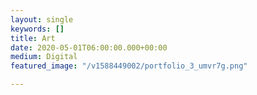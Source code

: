 ```yaml
---
layout: single
keywords: []
title: Art
date: 2020-05-01T06:00:00.000+00:00
medium: Digital
featured_image: "/v1588449002/portfolio_3_umvr7g.png"

---
```

